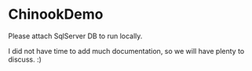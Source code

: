 # ChinookDemo

Please attach SqlServer DB to run locally.

I did not have time to add much documentation, so we will have plenty to discuss. :)
